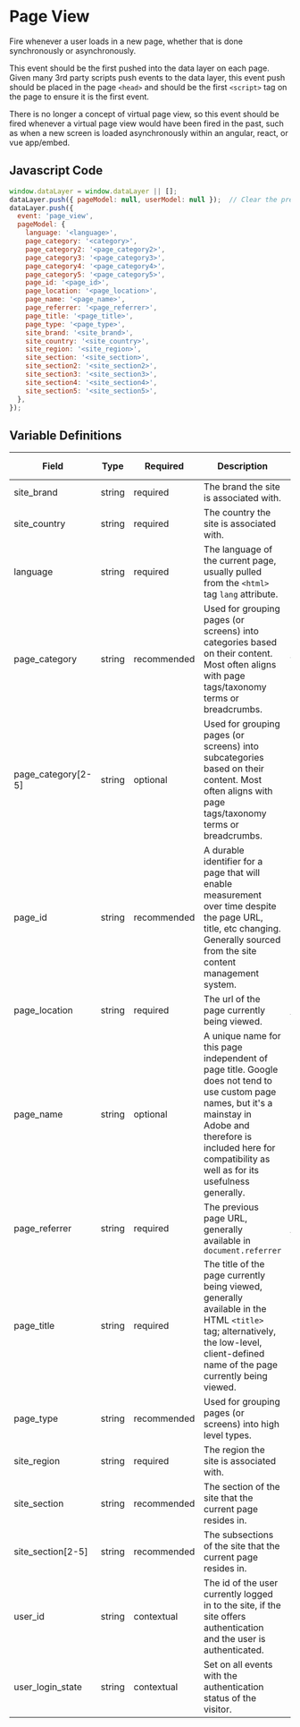 # Page View

Fire whenever a user loads in a new page, whether that is done synchronously or asynchronously.

This event should be the first pushed into the data layer on each page. Given many 3rd party scripts push events to the data layer, this event push should be placed in the page `<head>` and should be the first `<script>` tag on the page to ensure it is the first event.

There is no longer a concept of virtual page view, so this event should be fired whenever a virtual page view would have been fired in the past, such as when a new screen is loaded asynchronously within an angular, react, or vue app/embed.

## Javascript Code

```js
window.dataLayer = window.dataLayer || [];
dataLayer.push({ pageModel: null, userModel: null });  // Clear the previous attributes.
dataLayer.push({
  event: 'page_view',
  pageModel: {
    language: '<language>',
    page_category: '<category>',
    page_category2: '<page_category2>',
    page_category3: '<page_category3>',
    page_category4: '<page_category4>',
    page_category5: '<page_category5>',
    page_id: '<page_id>',
    page_location: '<page_location>',
    page_name: '<page_name>',
    page_referrer: '<page_referrer>',
    page_title: '<page_title>',
    page_type: '<page_type>',
    site_brand: '<site_brand>',
    site_country: '<site_country>',
    site_region: '<site_region>',
    site_section: '<site_section>',
    site_section2: '<site_section2>',
    site_section3: '<site_section3>',
    site_section4: '<site_section4>',
    site_section5: '<site_section5>',
  },
});
```

## Variable Definitions

|Field|Type|Required|Description|Example|Pattern|Min Length|Max Length|Minimum|Maximum|Multiple Of|
| --- | --- | --- | --- | --- | --- | --- | --- | --- | --- | --- |
|site_brand|string|required|The brand the site is associated with.|widgetsRus|
|site_country|string|required|The country the site is associated with.|us|
|language|string|required|The language of the current page, usually pulled from the `<html>` tag `lang` attribute.|en|
|page_category|string|recommended|Used for grouping pages (or screens) into categories based on their content. Most often aligns with page tags/taxonomy terms or breadcrumbs.|types of widgets|
|page_category[2-5]|string|optional|Used for grouping pages (or screens) into subcategories based on their content. Most often aligns with page tags/taxonomy terms or breadcrumbs.|waterproof|
|page_id|string|recommended|A durable identifier for a page that will enable measurement over time despite the page URL, title, etc changing. Generally sourced from the site content management system.|12345|
|page_location|string|required|The url of the page currently being viewed.|https://www.widgets.com|
|page_name|string|optional|A unique name for this page independent of page title. Google does not tend to use custom page names, but it's a mainstay in Adobe and therefore is included here for compatibility as well as for its usefulness generally.|homepage,search results,product:your product goes here|
|page_referrer|string|required|The previous page URL, generally available in `document.referrer`|https://www.linktowidgets.com|
|page_title|string|required|The title of the page currently being viewed, generally available in the HTML `<title>` tag; alternatively, the low-level, client-defined name of the page currently being viewed.|homepage,search results,product:green widgets|
|page_type|string|recommended|Used for grouping pages (or screens) into high level types.|article,blog,homepage,product|
|site_region|string|required|The region the site is associated with.|EMEA|
|site_section|string|recommended|The section of the site that the current page resides in.|products|
|site_section[2-5]|string|recommended|The subsections of the site that the current page resides in.|digital products|
|user_id|string|contextual|The id of the user currently logged in to the site, if the site offers authentication and the user is authenticated.|123456|
|user_login_state|string|contextual|Set on all events with the authentication status of the visitor.|authenticated, anonymous|
